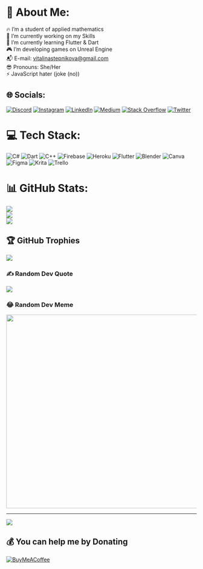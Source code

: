 # 💫 About Me:
🔥 I’m a student of applied mathematics<br>📝 I’m currently working on my Skills<br>🦋 I’m currently learning Flutter & Dart<br>🎮 I’m developing games on Unreal Engine<br>📬 E-mail: vitalinastepnikova@gmail.com<br>😎 Pronouns: She/Her<br>⚡ JavaScript hater (joke (no))


## 🌐 Socials:
[![Discord](https://img.shields.io/badge/Discord-%237289DA.svg?logo=discord&logoColor=white)](https://discord.com/users/534351519852658700) [![Instagram](https://img.shields.io/badge/Instagram-%23E4405F.svg?logo=Instagram&logoColor=white)](https://www.instagram.com/fuchsisst) [![LinkedIn](https://img.shields.io/badge/LinkedIn-%230077B5.svg?logo=linkedin&logoColor=white)](https://www.linkedin.com/in/vitalina-stepnikova-24283b226/) [![Medium](https://img.shields.io/badge/Medium-12100E?logo=medium&logoColor=white)](https://medium.com/@vitalinastepnikova) [![Stack Overflow](https://img.shields.io/badge/-Stackoverflow-FE7A16?logo=stack-overflow&logoColor=white)](https://stackoverflow.com/users/16614052) [![Twitter](https://img.shields.io/badge/Twitter-%231DA1F2.svg?logo=Twitter&logoColor=white)](https://twitter.com/_borschik) 

# 💻 Tech Stack:
![C#](https://img.shields.io/badge/c%23-%23239120.svg?style=for-the-badge&logo=c-sharp&logoColor=white) ![Dart](https://img.shields.io/badge/dart-%230175C2.svg?style=for-the-badge&logo=dart&logoColor=white) ![C++](https://img.shields.io/badge/c++-%2300599C.svg?style=for-the-badge&logo=c%2B%2B&logoColor=white) ![Firebase](https://img.shields.io/badge/firebase-%23039BE5.svg?style=for-the-badge&logo=firebase) ![Heroku](https://img.shields.io/badge/heroku-%23430098.svg?style=for-the-badge&logo=heroku&logoColor=white) ![Flutter](https://img.shields.io/badge/Flutter-%2302569B.svg?style=for-the-badge&logo=Flutter&logoColor=white) ![Blender](https://img.shields.io/badge/blender-%23F5792A.svg?style=for-the-badge&logo=blender&logoColor=white) ![Canva](https://img.shields.io/badge/Canva-%2300C4CC.svg?style=for-the-badge&logo=Canva&logoColor=white) 	![Figma](https://img.shields.io/badge/figma-%23F24E1E.svg?style=for-the-badge&logo=figma&logoColor=white) ![Krita](https://img.shields.io/badge/Krita-203759?style=for-the-badge&logo=krita&logoColor=EEF37B) ![Trello](https://img.shields.io/badge/Trello-%23026AA7.svg?style=for-the-badge&logo=Trello&logoColor=white)
# 📊 GitHub Stats:
![](https://github-readme-stats.vercel.app/api?username=Borschik0&theme=tokyonight&hide_border=true&include_all_commits=false&count_private=true)<br/>
![](https://github-readme-streak-stats.herokuapp.com/?user=Borschik0&theme=tokyonight&hide_border=true)<br/>
![](https://github-readme-stats.vercel.app/api/top-langs/?username=Borschik0&theme=tokyonight&hide_border=true&include_all_commits=false&count_private=true&layout=compact)

## 🏆 GitHub Trophies
![](https://github-profile-trophy.vercel.app/?username=Borschik0&theme=tokyonight&no-frame=true&no-bg=false&margin-w=4)

### ✍️ Random Dev Quote
![](https://quotes-github-readme.vercel.app/api?type=horizontal&theme=tokyonight)

### 😂 Random Dev Meme
<img src="https://random-memer.herokuapp.com/" width="512px"/>

---
[![](https://visitcount.itsvg.in/api?id=Borschik0&icon=5&color=10)](https://visitcount.itsvg.in)

  ## 💰 You can help me by Donating
  [![BuyMeACoffee](https://img.shields.io/badge/Buy%20Me%20a%20Coffee-ffdd00?style=for-the-badge&logo=buy-me-a-coffee&logoColor=black)](https://www.buymeacoffee.com/borschik) 


  

